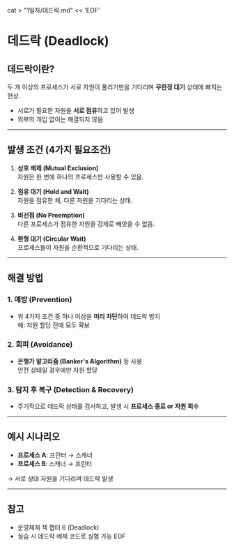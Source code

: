cat > "1일차/데드락.md" << 'EOF'
#  데드락 (Deadlock)

##  데드락이란?

두 개 이상의 프로세스가 서로 자원이 풀리기만을 기다리며 **무한정 대기** 상태에 빠지는 현상.

- 서로가 필요한 자원을 **서로 점유**하고 있어 발생
- 외부의 개입 없이는 해결되지 않음

---

##  발생 조건 (4가지 필요조건)

1. **상호 배제 (Mutual Exclusion)**  
   자원은 한 번에 하나의 프로세스만 사용할 수 있음.

2. **점유 대기 (Hold and Wait)**  
   자원을 점유한 채, 다른 자원을 기다리는 상태.

3. **비선점 (No Preemption)**  
   다른 프로세스가 점유한 자원을 강제로 빼앗을 수 없음.

4. **환형 대기 (Circular Wait)**  
   프로세스들이 자원을 순환적으로 기다리는 상태.

---

##  해결 방법

### 1. 예방 (Prevention)
- 위 4가지 조건 중 하나 이상을 **미리 차단**하여 데드락 방지  
  예: 자원 할당 전에 모두 확보

### 2. 회피 (Avoidance)
- **은행가 알고리즘 (Banker's Algorithm)** 등 사용  
  안전 상태일 경우에만 자원 할당

### 3. 탐지 후 복구 (Detection & Recovery)
- 주기적으로 데드락 상태를 검사하고, 발생 시 **프로세스 종료 or 자원 회수**

---

## 예시 시나리오

- **프로세스 A**: 프린터 → 스캐너  
- **프로세스 B**: 스캐너 → 프린터  

→ 서로 상대 자원을 기다리며 데드락 발생

---

##  참고

- 운영체제 책 챕터 6 (Deadlock)
- 실습 시 데드락 예제 코드로 실험 가능
EOF


